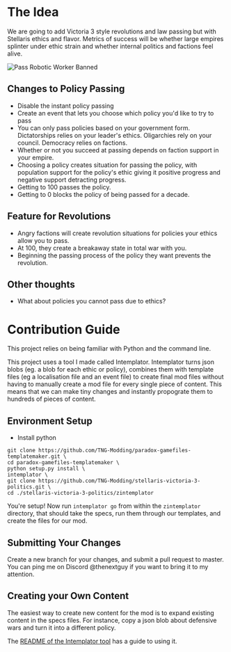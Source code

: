 # The Idea

We are going to add Victoria 3 style revolutions and law passing but with Stellaris ethics and flavor. Metrics of success will be whether large empires splinter under ethic strain and whether internal politics and factions feel alive.

![Pass Robotic Worker Banned](https://i.imgur.com/4Rft5qz.png)


## Changes to Policy Passing

- Disable the instant policy passing
- Create an event that lets you choose which policy you'd like to try to pass
- You can only pass policies based on your government form. Dictatorships relies on your leader's ethics. Oligarchies rely on your council. Democracy relies on factions. 
- Whether or not you succeed at passing depends on faction support in your empire.
- Choosing a policy creates situation for passing the policy, with population support for the policy's ethic giving it positive progress and negative support detracting progress.
- Getting to 100 passes the policy.
- Getting to 0 blocks the policy of being passed for a decade.

## Feature for Revolutions

- Angry factions will create revolution situations for policies your ethics allow you to pass.
- At 100, they create a breakaway state in total war with you.
- Beginning the passing process of the policy they want prevents the revolution.

## Other thoughts

- What about policies you cannot pass due to ethics?

# Contribution Guide

This project relies on being familiar with Python and the command line.

This project uses a tool I made called Intemplator. Intemplator turns json blobs (eg. a blob for each ethic or policy), combines them with template files (eg a localisation file and an event file) to create final mod files without having to manually create a mod file for every single piece of content. This means that we can make tiny changes and instantly propograte them to hundreds of pieces of content. 

## Environment Setup

- Install python
```
git clone https://github.com/TNG-Modding/paradox-gamefiles-templatemaker.git \
cd paradox-gamefiles-templatemaker \
python setup.py install \
intemplator \
git clone https://github.com/TNG-Modding/stellaris-victoria-3-politics.git \
cd ./stellaris-victoria-3-politics/zintemplator
```  
You're setup!
Now run `intemplator go` from within the `zintemplator` directory, that should take the specs, run them through our templates, and create the files for our mod. 

## Submitting Your Changes

Create a new branch for your changes, and submit a pull request to master. You can ping me on Discord @thenextguy if you want to bring it to my attention.

## Creating your Own Content

The easiest way to create new content for the mod is to expand existing content in the specs files. For instance, copy a json blob about defensive wars and turn it into a different policy.

The [README of the Intemplator tool](https://github.com/TNG-Modding/paradox-gamefiles-templatemaker) has a guide to using it.
